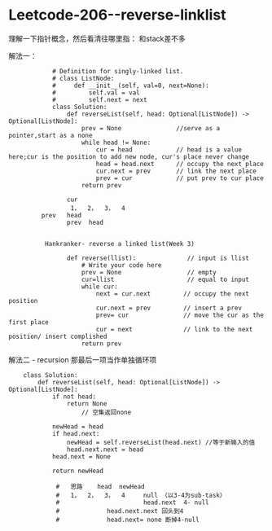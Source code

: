 # Leetcode-206--reverse-linklist

理解一下指针概念，然后看清往哪里指：
和stack差不多

解法一：
  
                # Definition for singly-linked list.
                # class ListNode:
                #     def __init__(self, val=0, next=None):
                #         self.val = val
                #         self.next = next
                class Solution:
                    def reverseList(self, head: Optional[ListNode]) -> Optional[ListNode]:
                        prev = None               //serve as a pointer,start as a none
                        while head != None:
                            cur = head            // head is a value here;cur is the position to add new node, cur's place never change
                            head = head.next      // occupy the next place
                            cur.next = prev       // link the next place
                            prev = cur            // put prev to cur place
                        return prev
                  
                    cur
                     1，  2，  3，  4
             prev   head
                    prev  head


              Hankranker- reverse a linked list(Week 3)
              
                    def reverse(llist):              // input is llist
                        # Write your code here  
                        prev = None                  // empty 
                        cur=llist                    // equal to input
                        while cur:
                            next = cur.next         // occupy the next position
                            cur.next = prev         // insert a prev
                            prev= cur               // move the cur as the first place
                            cur = next              // link to the next position/ insert complished
                        return prev



解法二 - recursion 
那最后一项当作单独循环项

        class Solution:
            def reverseList(self, head: Optional[ListNode]) -> Optional[ListNode]:
                if not head:
                    return None
                        // 空集返回none

                newHead = head
                if head.next:
                    newHead = self.reverseList(head.next) //等于新输入的值
                    head.next.next = head
                head.next = None

                return newHead

                 #   思路    head  newHead      
                 #   1，  2，  3，  4     null （以3-4为sub-task）
                 #                       head.next  4- null 
                 #             head.next.next 回头到4
                 #             head.next= none 断掉4-null
